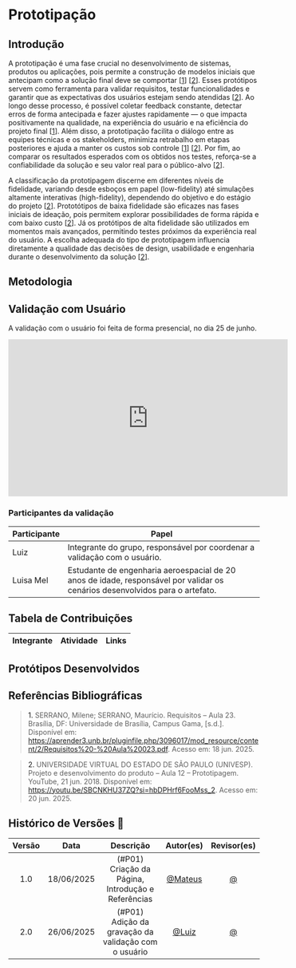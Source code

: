 # Prototipação

## Introdução

A prototipação é uma fase crucial no desenvolvimento de sistemas, produtos ou aplicações, pois permite a construção de modelos iniciais que antecipam como a solução final deve se comportar [<a href="#REF1">1</a>] [<a href="#REF2">2</a>]. Esses protótipos servem como ferramenta para validar requisitos, testar funcionalidades e garantir que as expectativas dos usuários estejam sendo atendidas [<a href="#REF2">2</a>]. Ao longo desse processo, é possível coletar feedback constante, detectar erros de forma antecipada e fazer ajustes rapidamente — o que impacta positivamente na qualidade, na experiência do usuário e na eficiência do projeto final [<a href="#REF1">1</a>]. Além disso, a prototipação facilita o diálogo entre as equipes técnicas e os stakeholders, minimiza retrabalho em etapas posteriores e ajuda a manter os custos sob controle [<a href="#REF1">1</a>] [<a href="#REF2">2</a>]. Por fim, ao comparar os resultados esperados com os obtidos nos testes, reforça-se a confiabilidade da solução e seu valor real para o público-alvo [<a href="#REF2">2</a>].

A classificação da prototipagem discerne em diferentes níveis de fidelidade, variando desde esboços em papel (low-fidelity) até simulações altamente interativas (high-fidelity), dependendo do objetivo e do estágio do projeto [<a href="#REF2">2</a>]. Prototótipos de baixa fidelidade são eficazes nas fases iniciais de ideação, pois permitem explorar possibilidades de forma rápida e com baixo custo [<a href="#REF2">2</a>]. Já os protótipos de alta fidelidade são utilizados em momentos mais avançados, permitindo testes próximos da experiência real do usuário. A escolha adequada do tipo de prototipagem influencia diretamente a qualidade das decisões de design, usabilidade e engenharia durante o desenvolvimento da solução [<a href="#REF2">2</a>].

## Metodologia

## Validação com Usuário

A validação com o usuário foi feita de forma presencial, no dia 25 de junho.

<iframe width="560" height="315" src="https://www.youtube.com/embed/mHm4HD8cjXc?si=C_NmppAX1RV_D80g" title="YouTube video player" frameborder="0" allow="accelerometer; autoplay; clipboard-write; encrypted-media; gyroscope; picture-in-picture; web-share" referrerpolicy="strict-origin-when-cross-origin" allowfullscreen></iframe>

### Participantes da validação

| Participante | Papel |
| ------------ | ----- |
| Luiz | Integrante do grupo, responsável por coordenar a validação com o usuário. |
| Luisa Mel | Estudante de engenharia aeroespacial de 20 anos de idade, responsável por validar os cenários desenvolvidos para o artefato. |

## Tabela de Contribuições

| Integrante | Atividade | Links |
| :-: | :-: | :-: |

## Protótipos Desenvolvidos

## Referências Bibliográficas

> <a id="REF1">1.</a> SERRANO, Milene; SERRANO, Maurício. Requisitos – Aula 23. Brasília, DF: Universidade de Brasília, Campus Gama, [s.d.]. Disponível em: https://aprender3.unb.br/pluginfile.php/3096017/mod_resource/content/2/Requisitos%20-%20Aula%20023.pdf. Acesso em: 18 jun. 2025.

> <a id="REF2">2.</a> UNIVERSIDADE VIRTUAL DO ESTADO DE SÃO PAULO (UNIVESP). Projeto e desenvolvimento do produto – Aula 12 – Prototipagem. YouTube, 21 jun. 2018. Disponível em: https://youtu.be/SBCNKHU37ZQ?si=hbDPHrf6FooMss_2. Acesso em: 20 jun. 2025.

## Histórico de Versões 📅

| Versão | Data | Descrição | Autor(es) | Revisor(es) |
| :-: | :-: | :-: | :-: | :-: |
| 1.0 | 18/06/2025 | (#P01) Criação da Página, Introdução e Referências | [@Mateus](https://github.com/MVConsorte) | [@](https://github.com/luizfaria1989) |
| 2.0 | 26/06/2025 | (#P01) Adição da gravação da validação com o usuário | [@Luiz](https://github.com/luizfaria1989) | [@](https://github.com/) |